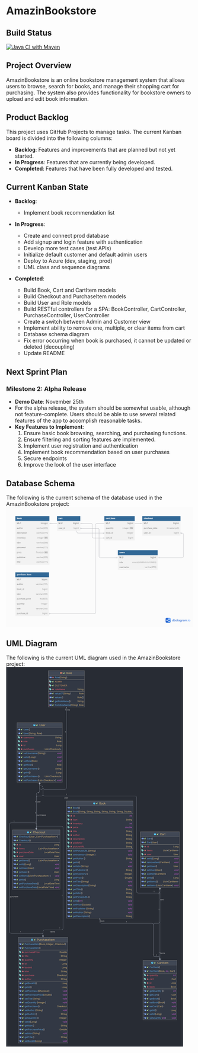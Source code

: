 # AmazinBookstore
## Build Status
[![Java CI with Maven](https://github.com/jaydonhaghighi/SYSC4806_AmazinBookstore/actions/workflows/maven.yml/badge.svg)](https://github.com/jaydonhaghighi/SYSC4806_AmazinBookstore/actions/workflows/maven.yml)
## Project Overview
AmazinBookstore is an online bookstore management system that allows users to browse, search for books, and manage their shopping cart for purchasing. The system also provides functionality for bookstore owners to upload and edit book information.

## Product Backlog
This project uses GitHub Projects to manage tasks. The current Kanban board is divided into the following columns:
- **Backlog**: Features and improvements that are planned but not yet started.
- **In Progress**: Features that are currently being developed.
- **Completed**: Features that have been fully developed and tested.
## Current Kanban State
- **Backlog**:
  - Implement book recommendation list

- **In Progress**:
  - Create and connect prod database
  - Add signup and login feature with authentication
  - Develop more test cases (test APIs)
  - Initialize default customer and default admin users
  - Deploy to Azure (dev, staging, prod)
  - UML class and sequence diagrams

- **Completed**:
  - Build Book, Cart and CartItem models
  - Build Checkout and PurchaseItem models
  - Build User and Role models
  - Build RESTful controllers for a SPA: BookController, CartController, PurchaseController, UserController
  - Create a switch between Admin and Customer view
  - Implement ability to remove one, multiple, or clear items from cart
  - Database schema diagram
  - Fix error occurring when book is purchased, it cannot be updated or deleted (decoupling)
  - Update README

## Next Sprint Plan
### Milestone 2: Alpha Release
- **Demo Date**: November 25th
- For the alpha release, the system should be somewhat usable, although not feature-complete. Users should be able to use several related features of the app to accomplish reasonable tasks.
- **Key Features to Implement**:
  1. Ensure basic book browsing, searching, and purchasing functions.
  2. Ensure filtering and sorting features are implemented.
  3. Implement user registration and authentication
  4. Implement book recommendation based on user purchases
  5. Secure endpoints
  6. Improve the look of the user interface

## Database Schema
The following is the current schema of the database used in the AmazinBookstore project:
![Database schema milestone 1.png](Diagrams%2FDatabase%20schema%20milestone%201.png)

## UML Diagram
The following is the current UML diagram used in the AmazinBookstore project:
![UML Diagram Miletone 1.png](Diagrams/UML%20Diagram%20Milestone%201.png)